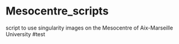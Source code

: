 # Mesocentre_scripts
script to use singularity images on the Mesocentre of Aix-Marseille University
#test
